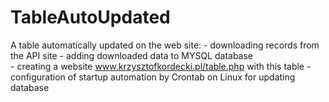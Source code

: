 # TableAutoUpdated
A table automatically updated on the web site:
 	- downloading records from the API site
 	- adding downloaded data to MYSQL database  
 	- creating a website www.krzysztofkordecki.pl/table.php with this table
 	- configuration of startup automation by Crontab on Linux for updating database

